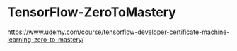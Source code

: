 # TensorFlow-ZeroToMastery

https://www.udemy.com/course/tensorflow-developer-certificate-machine-learning-zero-to-mastery/
